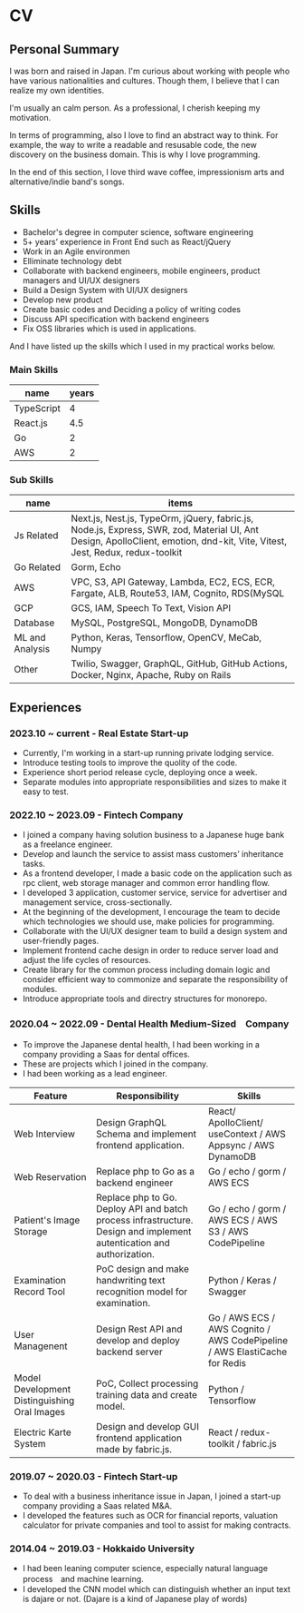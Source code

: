 # CV

## Personal Summary

I was born and raised in Japan. 
I'm curious about working with people who have various nationalities and cultures. 
Though them, I believe that I can realize my own identities.

I'm usually an calm person. As a professional, I cherish keeping my motivation.

In terms of programming, also I love to find an abstract way to think.
For example, the way to write a readable and resusable code, the new discovery on the business domain.
This is why I love programming.

In the end of this section, I love third wave coffee, impressionism arts and alternative/indie band's songs.


## Skills

- Bachelor's degree in computer science, software engineering
- 5+ years’ experience in Front End such as React/jQuery
- Work in an Agile environmen
- Elliminate technology debt
- Collaborate with backend engineers, mobile engineers, product managers and UI/UX designers
- Build a Design System with UI/UX designers
- Develop new product
- Create basic codes and Deciding a policy of writing codes
- Discuss API specification with backend engineers
- Fix OSS libraries which is used in applications.

And I have listed up the skills which I used in my practical works below.

### Main Skills

| name | years |
|------------|----|
| TypeScript | 4 |
| React.js | 4.5 |
| Go | 2 |
| AWS | 2 |


### Sub Skills

|name|items|
|---|---|
|Js Related|Next.js, Nest.js, TypeOrm, jQuery, fabric.js, Node.js, Express, SWR, zod, Material UI, Ant Design, ApolloClient, emotion, dnd-kit, Vite, Vitest, Jest, Redux, redux-toolkit|
|Go Related|Gorm, Echo|
|AWS|VPC, S3, API Gateway, Lambda, EC2, ECS, ECR, Fargate, ALB, Route53, IAM, Cognito, RDS(MySQL|PostgreSQL), DynamoDB, Appsync, SES, Cloud Formation, Cloud Watch Logs, Cloud Watch Event, Sage Maker, CodePipeline, ElastiCache for Redis, CDK, SAM|
|GCP|GCS, IAM, Speech To Text, Vision API|
|Database| MySQL, PostgreSQL, MongoDB, DynamoDB |
|ML and Analysis| Python, Keras, Tensorflow, OpenCV, MeCab, Numpy|
|Other|Twilio, Swagger, GraphQL, GitHub, GitHub Actions, Docker, Nginx, Apache, Ruby on Rails |


## Experiences

### 2023.10 ~ current - Real Estate Start-up
- Currently, I'm working in a start-up running private lodging service.
- Introduce testing tools to improve the quolity of the code.
- Experience short period release cycle, deploying once a week.
- Separate modules into appropriate responsibilities and sizes to make it easy to test.

### 2022.10 ~ 2023.09 - Fintech Company
- I joined a company having solution business to a Japanese huge bank as a freelance engineer.
- Develop and launch the service to assist mass customers’ inheritance tasks.
- As a frontend developer, I made a basic code on the application such as rpc client, web storage manager and common error handling flow.
- I developed 3 application, customer service, service for advertiser and management service, cross-sectionally.
- At the beginning of the development, I encourage the team to decide which technologies we should use, make policies for programming.
- Collaborate with the UI/UX designer team to build a design system and user-friendly pages.
- Implement frontend cache design in order to reduce server load and adjust  the life cycles of resources.
- Create library for the common process  including domain logic and consider efficient way to commonize and separate the responsibility of modules.
- Introduce appropriate tools and directry structures for monorepo.

### 2020.04 ~ 2022.09 - Dental Health Medium-Sized　Company
- To improve the Japanese dental health, I had been working in a company providing a Saas for dental offices.
- These are projects which I joined in the company.
- I had been working as a lead engineer.


|Feature|Responsibility|Skills|
|------------|-------|---------|
| Web Interview | Design GraphQL Schema and implement frontend application.| React/ ApolloClient/ useContext / AWS Appsync / AWS DynamoDB |
| Web Reservation | Replace php to Go as a backend engineer | Go / echo / gorm / AWS ECS |
| Patient's Image Storage | Replace php to Go. Deploy API and batch process infrastructure. Design and implement autentication and authorization. | Go / echo / gorm / AWS ECS / AWS S3 / AWS CodePipeline |
| Examination Record Tool | PoC design and make handwriting text recognition model for examination. | Python / Keras / Swagger |
| User Managenent | Design Rest API and develop and deploy backend server | Go / AWS ECS / AWS Cognito / AWS CodePipeline / AWS ElastiCache for Redis |
| Model Development Distinguishing Oral Images | PoC, Collect processing training data and create model. | Python / Tensorflow |
| Electric Karte System | Design and develop GUI frontend application made by fabric.js.  | React / redux-toolkit / fabric.js |

### 2019.07 ~ 2020.03 - Fintech Start-up
- To deal with a business inheritance issue in Japan, I joined a start-up company providing a Saas related M&A.
- I developed the features such as OCR for financial reports, valuation calculator for private companies and tool to assist for making contracts.

### 2014.04 ~ 2019.03 - Hokkaido University
- I had been leaning computer science, especially natural language process　and machine learning.
- I developed the CNN model which can distinguish whether an input text is dajare or not. (Dajare is a kind of Japanese play of words)
